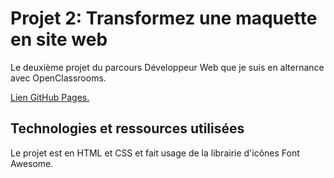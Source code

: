 # Projet 2: Transformez une maquette en site web

Le deuxième projet du parcours Développeur Web que je suis en alternance avec OpenClassrooms.

[Lien GitHub Pages.](https://adrianpaulstaron.github.io/adrianpaulstaron-OCP2/)

## Technologies et ressources utilisées

Le projet est en HTML et CSS et fait usage de la librairie d'icônes Font Awesome.
